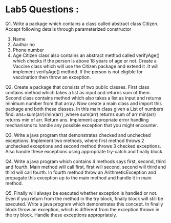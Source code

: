 # Lab5 Questions :

Q1. Write a package which contains a class called abstract class Citizen. Accept following details through
parameterized constructor
1) Name
2) Aadhar no
3) Phone number
4) Age
Citizen class also contains an abstract method called verifyAge() which checks if the person is above 18
years of age or not.
Create a Vaccine class which will use the Citizen package and extend it .It will implement verifyAge()
method .If the person is not eligible for vaccination then throw an exception.

Q2. Create a package that consists of two public classes. First class contains method which takes a list as
input and returns sum of them. Second class contains method which also takes a list as input and returns
minimum number from that array. Now create a main class and import this package and both these
classes. In this main class given a List of numbers find:
ans=sum(arr)/min(arr) ,where sum(arr) returns sum of arr
min(arr) returns min of arr.
Return ans.
Implement appropriate error handling mechanisms to handle any possible exception that you might
encounter.

Q3. Write a java program that demonstrates checked and unchecked exceptions. Implement two methods,
where first method throws 2 unchecked exceptions and second method throws 3 checked exceptions. Also
handle these exceptions using appropriate try-catch and finally block.

Q4. Write a java program which contains 4 methods says first, second, third and fourth. Main method
will call first, first will second, second will third and third will call fourth. In fourth method throw an
ArithmeticException and propagate this exception up to the main method and handle it in main method.

Q5. Finally will always be executed whether exception is handled or not. Even if you return from the
method in the try block, finally block will still be executed. Write a java program which demonstrates this
concept. In finally block throw an exception, which is different from the exception thrown in the try
block. Handle these exceptions appropriately.
